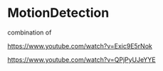 # MotionDetection

combination of 

https://www.youtube.com/watch?v=Exic9E5rNok

https://www.youtube.com/watch?v=QPjPyUJeYYE
